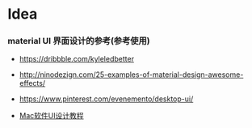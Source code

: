 # Idea




### material UI 界面设计的参考(参考使用)
- https://dribbble.com/kyleledbetter 
- http://ninodezign.com/25-examples-of-material-design-awesome-effects/
- https://www.pinterest.com/evenemento/desktop-ui/

- [Mac软件UI设计教程](https://developer.apple.com/library/mac/documentation/UserExperience/Conceptual/OSXHIGuidelines/index.html)